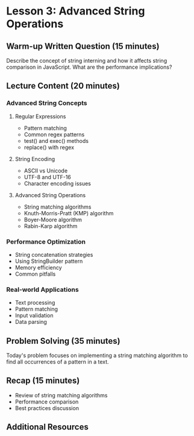# Lesson 3: Advanced String Operations

## Warm-up Written Question (15 minutes)
Describe the concept of string interning and how it affects string comparison in JavaScript. What are the performance implications?

## Lecture Content (20 minutes)

### Advanced String Concepts
1. Regular Expressions
   - Pattern matching
   - Common regex patterns
   - test() and exec() methods
   - replace() with regex

2. String Encoding
   - ASCII vs Unicode
   - UTF-8 and UTF-16
   - Character encoding issues

3. Advanced String Operations
   - String matching algorithms
   - Knuth-Morris-Pratt (KMP) algorithm
   - Boyer-Moore algorithm
   - Rabin-Karp algorithm

### Performance Optimization
- String concatenation strategies
- Using StringBuilder pattern
- Memory efficiency
- Common pitfalls

### Real-world Applications
- Text processing
- Pattern matching
- Input validation
- Data parsing

## Problem Solving (35 minutes)
Today's problem focuses on implementing a string matching algorithm to find all occurrences of a pattern in a text.

## Recap (15 minutes)
- Review of string matching algorithms
- Performance comparison
- Best practices discussion

## Additional Resources
